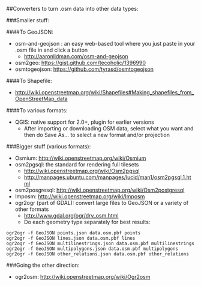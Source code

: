 ##Converters to turn .osm data into other data types:

###Smaller stuff:

####To GeoJSON:
* osm-and-geojson : an easy web-based tool where you just paste in your .osm file in and click a button
  * http://aaronlidman.com/osm-and-geojson
* osm2geo: https://gist.github.com/tecoholic/1396990
* osmtogeojson: https://github.com/tyrasd/osmtogeojson

####To Shapefile:
* http://wiki.openstreetmap.org/wiki/Shapefiles#Making_shapefiles_from_OpenStreetMap_data

####To various formats:
* QGIS: native support for 2.0+, plugin for earlier versions
  * After importing or downloading OSM data, select what you want and then do Save As… to select a new format and/or projection

###Bigger stuff (various formats):

* Osmium: http://wiki.openstreetmap.org/wiki/Osmium
* osm2pgsql: the standard for rendering full tilesets
  * http://wiki.openstreetmap.org/wiki/Osm2pgsql
  * http://manpages.ubuntu.com/manpages/lucid/man1/osm2pgsql.1.html
* osm2posgresql: http://wiki.openstreetmap.org/wiki/Osm2postgresql
* Imposm: http://wiki.openstreetmap.org/wiki/Imposm
* ogr2ogr (part of GDAL): convert large files to GeoJSON or a variety of other formats
  * http://www.gdal.org/ogr/drv_osm.html
  * Do each geometry type separately for best results:

```
ogr2ogr -f GeoJSON points.json data.osm.pbf points
ogr2ogr -f GeoJSON lines.json data.osm.pbf lines
ogr2ogr -f GeoJSON multilinestrings.json data.osm.pbf multilinestrings
ogr2ogr -f GeoJSON multipolygons.json data.osm.pbf multipolygons
ogr2ogr -f GeoJSON other_relations.json data.osm.pbf other_relations
```

###Going the other direction:
* ogr2osm: http://wiki.openstreetmap.org/wiki/Ogr2osm
